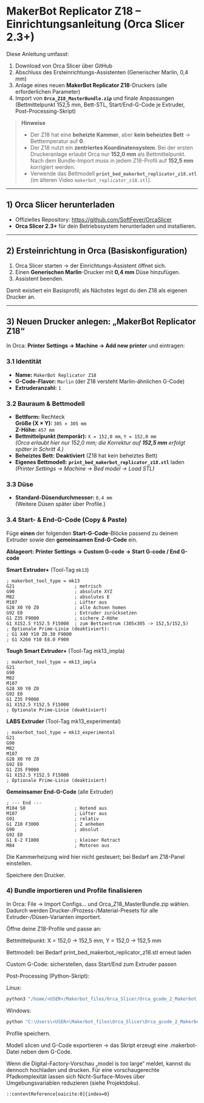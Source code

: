 
# MakerBot Replicator Z18 – Einrichtungsanleitung (Orca Slicer 2.3+)

Diese Anleitung umfasst:

1. Download von Orca Slicer über GitHub  
2. Abschluss des Ersteinrichtungs-Assistenten (Generischer Marlin, 0,4 mm)  
3. Anlage eines neuen **MakerBot Replicator Z18**-Druckers (alle erforderlichen Parameter)  
4. Import von **`Orca_Z18_MasterBundle.zip`** und finale Anpassungen (Bettmittelpunkt 152,5 mm, Bett-STL, Start/End-G-Code je Extruder, Post-Processing-Skript)

> **Hinweise**
>
> - Der Z18 hat eine **beheizte Kammer**, aber **kein beheiztes Bett** → Betttemperatur auf **0**.  
> - Der Z18 nutzt ein **zentriertes Koordinatensystem**. Bei der ersten Druckeranlage erlaubt Orca nur **152,0 mm** als Bettmittelpunkt. Nach dem Bundle-Import muss in jedem Z18-Profil auf **152,5 mm** korrigiert werden.  
> - Verwende das Bettmodell **`print_bed_makerbot_replicator_z18.stl`** (im älteren Video `makerbot_replicator_z18.stl`).

---

## 1) Orca Slicer herunterladen

- Offizielles Repository: <https://github.com/SoftFever/OrcaSlicer>  
- **Orca Slicer 2.3+** für dein Betriebssystem herunterladen und installieren.

---

## 2) Ersteinrichtung in Orca (Basiskonfiguration)

1. Orca Slicer starten → der Einrichtungs-Assistent öffnet sich.  
2. Einen **Generischen Marlin**-Drucker mit **0,4 mm** Düse hinzufügen.  
3. Assistent beenden.

Damit existiert ein Basisprofil; als Nächstes legst du den Z18 als eigenen Drucker an.

---

## 3) Neuen Drucker anlegen: „MakerBot Replicator Z18“

In Orca: **Printer Settings → Machine → Add new printer** und eintragen:

### 3.1 Identität
- **Name:** `MakerBot Replicator Z18`  
- **G-Code-Flavor:** `Marlin` (der Z18 versteht Marlin-ähnlichen G-Code)  
- **Extruderanzahl:** `1`

### 3.2 Bauraum & Bettmodell
- **Bettform:** Rechteck  
  **Größe (X × Y):** `305 × 305 mm`  
  **Z-Höhe:** `457 mm`
- **Bettmittelpunkt (temporär):** `X = 152,0 mm`, `Y = 152,0 mm`  
  *(Orca erlaubt hier nur 152,0 mm; die Korrektur auf **152,5 mm** erfolgt später in Schritt 4.)*
- **Beheiztes Bett:** **Deaktiviert** (Z18 hat kein beheiztes Bett)
- **Eigenes Bettmodell:** **`print_bed_makerbot_replicator_z18.stl`** laden  
  *(Printer Settings → Machine → Bed model → Load STL)*

### 3.3 Düse
- **Standard-Düsendurchmesser:** `0,4 mm`  
  (Weitere Düsen später über Profile.)

### 3.4 Start- & End-G-Code (Copy & Paste)

Füge **einen** der folgenden **Start-G-Code**-Blöcke passend zu deinem Extruder sowie den **gemeinsamen End-G-Code** ein.

**Ablageort:** **Printer Settings → Custom G-code → Start G-code / End G-code**

**Smart Extruder+** (Tool-Tag `mk13`)
```gcode
; makerbot_tool_type = mk13
G21                      ; metrisch
G90                      ; absolute XYZ
M82                      ; absolutes E
M107                     ; Lüfter aus
G28 X0 Y0 Z0             ; alle Achsen homen
G92 E0                   ; Extruder zurücksetzen
G1 Z35 F9000             ; sichere Z-Höhe
G1 X152.5 Y152.5 F15000  ; zum Bettzentrum (305x305 -> 152,5/152,5)
; Optionale Prime-Linie (deaktiviert):
; G1 X40 Y10 Z0.30 F9000
; G1 X260 Y10 E8.0 F900

```

**Tough Smart Extruder+** (Tool-Tag mk13_impla)
```gcode
; makerbot_tool_type = mk13_impla
G21
G90
M82
M107
G28 X0 Y0 Z0
G92 E0
G1 Z35 F9000
G1 X152.5 Y152.5 F15000
; Optionale Prime-Linie (deaktiviert)

```

**LABS Extruder** (Tool-Tag mk13_experimental)
```gcode
; makerbot_tool_type = mk13_experimental
G21
G90
M82
M107
G28 X0 Y0 Z0
G92 E0
G1 Z35 F9000
G1 X152.5 Y152.5 F15000
; Optionale Prime-Linie (deaktiviert)

```
**Gemeinsamer End-G-Code** (alle Extruder)
```gcode
; --- End ---
M104 S0                  ; Hotend aus
M107                     ; Lüfter aus
G91                      ; relativ
G1 Z10 F3000             ; Z anheben
G90                      ; absolut
G92 E0
G1 E-2 F1800             ; kleiner Retract
M84                      ; Motoren aus

```
Die Kammerheizung wird hier nicht gesteuert; bei Bedarf am Z18-Panel einstellen.

Speichere den Drucker.

### 4) Bundle importieren und Profile finalisieren

In Orca: File → Import Configs… und Orca_Z18_MasterBundle.zip wählen.
Dadurch werden Drucker-/Prozess-/Material-Presets für alle Extruder-/Düsen-Varianten importiert.

Öffne deine Z18-Profile und passe an:

Bettmittelpunkt: X = 152,0 → 152,5 mm, Y = 152,0 → 152,5 mm

Bettmodell: bei Bedarf print_bed_makerbot_replicator_z18.stl erneut laden

Custom G-Code: sicherstellen, dass Start/End zum Extruder passen

Post-Processing (Python-Skript):

Linux:
```bash
python3 "/home/<USER>/Makerbot_files/Orca_Slicer/Orca_gcode_2_Makerbot_Z18.py" "[output_filepath]"

```
Windows:
```bash
python "C:\Users\<USER>\Makerbot_files\Orca_Slicer\Orca_gcode_2_Makerbot_Z18.py" "[output_filepath]"

```

Profile speichern.

Modell slicen und G-Code exportieren → das Skript erzeugt eine .makerbot-Datei neben dem G-Code.

Wenn die Digital-Factory-Vorschau „model is too large“ meldet, kannst du dennoch hochladen und drucken.
Für eine vorschaugerechte Pfadkomplexität lassen sich Nicht-Surface-Moves über Umgebungsvariablen reduzieren (siehe Projektdoku).

```makefile
::contentReference[oaicite:0]{index=0}
